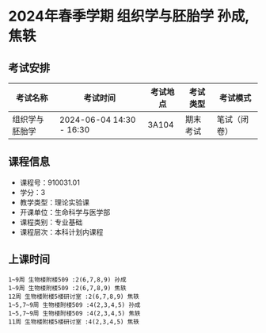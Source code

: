 # 2024年春季学期 组织学与胚胎学 孙成, 焦轶




## 考试安排

| 考试名称 | 考试时间 | 考试地点 | 考试类型 | 考试模式 |
| -------- | -------- | -------- | -------- | -------- |
| 组织学与胚胎学 | 2024-06-04 14:30 - 16:30 | 3A104 | 期末考试 | 笔试（闭卷） |





## 课程信息

- 课程号：910031.01
- 学分：3
- 教学类型：理论实验课
- 开课单位：生命科学与医学部
- 课程类别：专业基础
- 课程层次：本科计划内课程

## 上课时间

```
1~9周 生物楼附楼509 :2(6,7,8,9) 孙成
1~9周 生物楼附楼509 :2(6,7,8,9) 焦轶
12周 生物楼附楼5楼研讨室 :2(6,7,8,9) 焦轶
1~5,7~9周 生物楼附楼509 :4(2,3,4,5) 孙成
1~5,7~9周 生物楼附楼509 :4(2,3,4,5) 焦轶
11周 生物楼附楼5楼研讨室 :4(2,3,4,5) 焦轶
```

